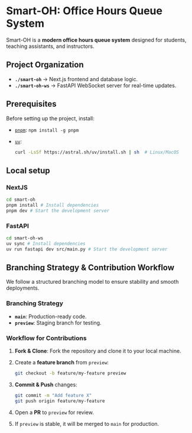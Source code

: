 # Smart-OH: Office Hours Queue System

Smart-OH is a **modern office hours queue system** designed for students, teaching assistants, and instructors.

## Project Organization

- **`./smart-oh`** → Next.js frontend and database logic.
- **`./smart-oh-ws`** → FastAPI WebSocket server for real-time updates.

## Prerequisites

Before setting up the project, install:

- [`pnpm`](https://pnpm.io/): `npm install -g pnpm`
- [`uv`](https://docs.astral.sh/uv/):  

  ```bash
  curl -LsSf https://astral.sh/uv/install.sh | sh  # Linux/MacOS
  ```

## Local setup

### NextJS

```bash
cd smart-oh
pnpm install # Install dependencies
pnpm dev # Start the development server
```

### FastAPI

```bash
cd smart-oh-ws
uv sync # Install dependencies
uv run fastapi dev src/main.py # Start the development server
```

## Branching Strategy & Contribution Workflow

We follow a structured branching model to ensure stability and smooth deployments.

### Branching Strategy

- **`main`**: Production-ready code.
- **`preview`**: Staging branch for testing.

### Workflow for Contributions

1. **Fork & Clone**: Fork the repository and clone it to your local machine.
2. Create a **feature branch** from `preview`:

    ```bash
    git checkout -b feature/my-feature preview
    ```

3. **Commit & Push** changes:

    ```bash
    git commit -m "Add feature X"
    git push origin feature/my-feature
    ```

4. Open a **PR** to `preview` for review.
5. If `preview` is stable, it will be merged to `main` for production.
